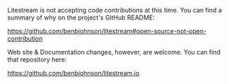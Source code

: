 Litestream is not accepting code contributions at this time. You can find a summary of why on the project's GitHub README:

https://github.com/benbjohnson/litestream#open-source-not-open-contribution

Web site & Documentation changes, however, are welcome. You can find that repository here:

https://github.com/benbjohnson/litestream.io
